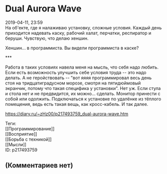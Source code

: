 Dual Aurora Wave
================

  
2019-04-11, 23:59  
 На об'екте, где я налаживаю установку, сложные условия. Каждый день приходится надевать каску, рабочий халат, перчатки, респиратор и беруши. Чувствую, что делаю хеншин.   
   
 Хеншин... в программиста. Вы видели программиста в каске?   
   
 \*\*\*   
   
 Работа в таких условиях навела меня на мысль, что себя надо любить. Если есть возможность улучшить себе условия труда -- это надо делать. А не геройствовать -- "вот яяяя программировал весь день стоя на тридцатиградусном морозе, смотря на пятидюймовый экранчик, потому что такая специфика у установки". Нет уж. Если стула и стола нет и не предвидится, их можно... сделать. Монитор принести с собой или одолжить. Подключаться к установке по удалёнке из тёплого помещения, ведь есть такая вещь, как кросс-кабель. И так далее.   
  
<https://diary.ru/~zHz00/p217493759_dual-aurora-wave.htm>  
  
Теги:  
[[Программирование]]  
[[Восприятие]]  
[[Борьба с техникой]]  
[[Мысли]]  
ID: p217493759  


(Комментариев нет)
------------------